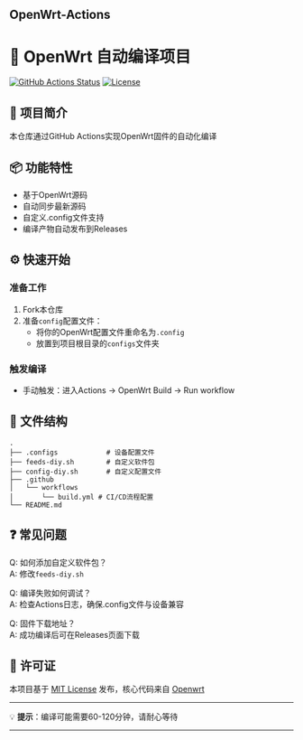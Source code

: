**OpenWrt-Actions**  
---

# 📖 OpenWrt 自动编译项目

[![GitHub Actions Status](https://github.com/Au403/openwrt-actions/actions/workflows/build.yml/badge.svg)](https://github.com/Au403/openwrt-actions/actions)
[![License](https://img.shields.io/github/license/Au403/openwrt-actions)](https://github.com/Au403/openwrt-actions/blob/main/LICENSE)

## 🚀 项目简介

本仓库通过GitHub Actions实现OpenWrt固件的自动化编译

## 📦 功能特性

- 基于OpenWrt源码
- 自动同步最新源码
- 自定义.config文件支持
- 编译产物自动发布到Releases


## ⚙️ 快速开始

### 准备工作
1. Fork本仓库
2. 准备`config`配置文件：
   - 将你的OpenWrt配置文件重命名为`.config`
   - 放置到项目根目录的`configs`文件夹


### 触发编译
- 手动触发：进入Actions → OpenWrt Build → Run workflow


## 📂 文件结构
```
.
├── .configs            # 设备配置文件
├── feeds-diy.sh        # 自定义软件包
├── config-diy.sh       # 自定义配置文件
├── .github
│   └── workflows
│       └── build.yml # CI/CD流程配置
└── README.md
```

## ❓ 常见问题

Q: 如何添加自定义软件包？  
A: 修改`feeds-diy.sh`

Q: 编译失败如何调试？  
A: 检查Actions日志，确保.config文件与设备兼容

Q: 固件下载地址？  
A: 成功编译后可在Releases页面下载

## 📜 许可证

本项目基于 [MIT License](LICENSE) 发布，核心代码来自 [Openwrt](https://github.com/openwrt/openwrt)



---

💡 **提示**：编译可能需要60-120分钟，请耐心等待

---